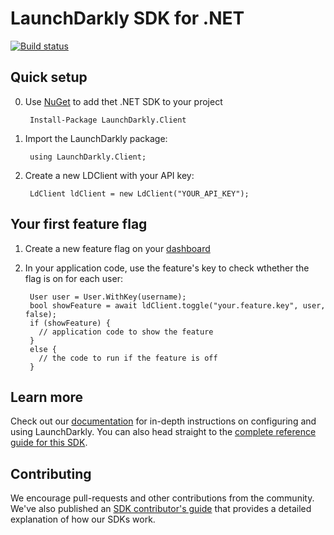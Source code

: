 LaunchDarkly SDK for .NET
===========================

[![Build status](https://ci.appveyor.com/api/projects/status/wjj4xipn4xpniu8c?svg=true)](https://ci.appveyor.com/project/jkodumal/net-client)

Quick setup
-----------

0. Use [NuGet](http://docs.nuget.org/docs/start-here/using-the-package-manager-console) to add thet .NET SDK to your project

        Install-Package LaunchDarkly.Client

1. Import the LaunchDarkly package:

        using LaunchDarkly.Client;

2. Create a new LDClient with your API key:

        LdClient ldClient = new LdClient("YOUR_API_KEY");

Your first feature flag
-----------------------

1. Create a new feature flag on your [dashboard](https://app.launchdarkly.com)
2. In your application code, use the feature's key to check wthether the flag is on for each user:

        User user = User.WithKey(username);
        bool showFeature = await ldClient.toggle("your.feature.key", user, false);
        if (showFeature) {
          // application code to show the feature 
        }
        else {
          // the code to run if the feature is off
        }

Learn more
-----------

Check out our [documentation](http://docs.launchdarkly.com) for in-depth instructions on configuring and using LaunchDarkly. You can also head straight to the [complete reference guide for this SDK](http://docs.launchdarkly.com/v1.0/docs/dotnet-sdk-reference).

Contributing
------------

We encourage pull-requests and other contributions from the community. We've also published an [SDK contributor's guide](http://docs.launchdarkly.com/v1.0/docs/sdk-contributors-guide) that provides a detailed explanation of how our SDKs work.
